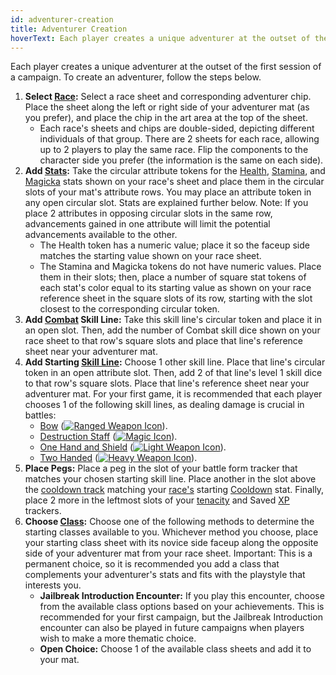 ```yaml
---
id: adventurer-creation
title: Adventurer Creation
hoverText: Each player creates a unique adventurer at the outset of the first session of a campaign.
---
```


Each player creates a unique adventurer at the outset of the first session of a campaign. To create an adventurer, follow the steps below.

1. **Select [Race](/docs/adventurer/races/):** Select a race sheet and corresponding adventurer chip. Place the sheet along the left or right side of your adventurer mat (as you prefer), and place the chip in the art area at the top of the sheet.
   - Each race's sheets and chips are double-sided, depicting different individuals of that group. There are 2 sheets for each race, allowing up to 2 players to play the same race. Flip the components to the character side you prefer (the information is the same on each side).
2. **Add [Stats](/docs/adventurer/stats/):** Take the circular attribute tokens for the [Health](/docs/adventurer/stats/health), [Stamina](/docs/adventurer/stats/stamina), and [Magicka](/docs/adventurer/stats/magicka) stats shown on your race's sheet and place them in the circular slots of your mat's attribute rows. You may place an attribute token in any open circular slot. Stats are explained further below. Note: If you place 2 attributes in opposing circular slots in the same row, advancements gained in one attribute will limit the potential advancements available to the other.
   - The Health token has a numeric value; place it so the faceup side matches the starting value shown on your race sheet.
   - The Stamina and Magicka tokens do not have numeric values. Place them in their slots; then, place a number of square stat tokens of each stat's color equal to its starting value as shown on your race reference sheet in the square slots of its row, starting with the slot closest to the corresponding circular token.
3. **Add [Combat](/docs/adventurer/skill-lines/combat) Skill Line:** Take this skill line's circular token and place it in an open slot. Then, add the number of Combat skill dice shown on your race sheet to that row's square slots and place that line's reference sheet near your adventurer mat.
4. **Add Starting [Skill Line](/docs/adventurer/skill-lines/):** Choose 1 other skill line. Place that line's circular token in an open attribute slot. Then, add 2 of that line's level 1 skill dice to that row's square slots. Place that line's reference sheet near your adventurer mat. For your first game, it is recommended that each player chooses 1 of the following skill lines, as dealing damage is crucial in battles:
   - [Bow](/docs/adventurer/skill-lines/warrior/bow) ([<img src="/icons/ranged-weapon.svg" alt="Ranged Weapon Icon" className="icon-svg" />](/docs/battles/battle-forms/ranged-weapon)).
   - [Destruction Staff](/docs/adventurer/skill-lines/mage/destruction-staff) ([<img src="/icons/magic.svg" alt="Magic Icon" className="icon-svg" />](/docs/battles/battle-forms/magic)).
   - [One Hand and Shield](/docs/adventurer/skill-lines/warrior/one-hand-and-shield) ([<img src="/icons/light-weapon.svg" alt="Light Weapon Icon" className="icon-svg" />](/docs/battles/battle-forms/light-weapon)).
   - [Two Handed](/docs/adventurer/skill-lines/warrior/two-handed) ([<img src="/icons/heavy-weapon.svg" alt="Heavy Weapon Icon" className="icon-svg" />](/docs/battles/battle-forms/heavy-weapon)).
5. **Place Pegs:** Place a peg in the slot of your battle form tracker that matches your chosen starting skill line. Place another in the slot above the [cooldown track](/docs/glossary/cooldown-track) matching your [race's](/docs/adventurer/races/) starting [Cooldown](/docs/adventurer/stats/cooldown) stat. Finally, place 2 more in the leftmost slots of your [tenacity](/docs/glossary/tenacity) and Saved [XP](/docs/glossary/xp) trackers.
6. **Choose [Class](/docs/adventurer/classes/):** Choose one of the following methods to determine the starting classes available to you. Whichever method you choose, place your starting class sheet with its novice side faceup along the opposite side of your adventurer mat from your race sheet. Important: This is a permanent choice, so it is recommended you add a class that complements your adventurer's stats and fits with the playstyle that interests you.
   - **Jailbreak Introduction Encounter:** If you play this encounter, choose from the available class options based on your achievements. This is recommended for your first campaign, but the Jailbreak Introduction encounter can also be played in future campaigns when players wish to make a more thematic choice.
   - **Open Choice:** Choose 1 of the available class sheets and add it to your mat.

